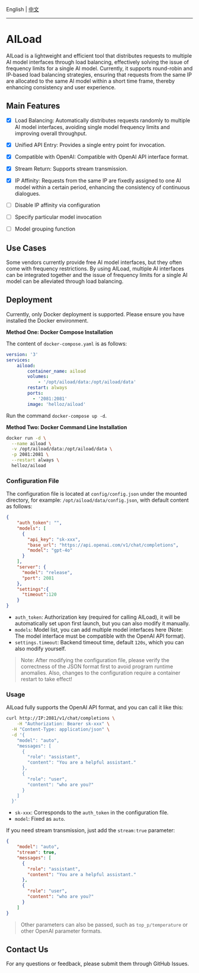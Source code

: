English | [中文](./README.zh.md)

___

# AILoad

AILoad is a lightweight and efficient tool that distributes requests to multiple AI model interfaces through load balancing, effectively solving the issue of frequency limits for a single AI model. Currently, it supports round-robin and IP-based load balancing strategies, ensuring that requests from the same IP are allocated to the same AI model within a short time frame, thereby enhancing consistency and user experience.

## Main Features

* [x] Load Balancing: Automatically distributes requests randomly to multiple AI model interfaces, avoiding single model frequency limits and improving overall throughput.
* [x] Unified API Entry: Provides a single entry point for invocation.
* [x] Compatible with OpenAI: Compatible with OpenAI API interface format.
* [x] Stream Return: Supports stream transmission.
* [x] IP Affinity: Requests from the same IP are fixedly assigned to one AI model within a certain period, enhancing the consistency of continuous dialogues.
* [ ] Disable IP affinity via configuration
* [ ] Specify particular model invocation
* [ ] Model grouping function


## Use Cases

Some vendors currently provide free AI model interfaces, but they often come with frequency restrictions. By using AILoad, multiple AI interfaces can be integrated together and the issue of frequency limits for a single AI model can be alleviated through load balancing.

## Deployment

Currently, only Docker deployment is supported. Please ensure you have installed the Docker environment.

**Method One: Docker Compose Installation**

The content of `docker-compose.yaml` is as follows:

```yaml
version: '3'
services:
    aiload:
        container_name: aiload
        volumes:
            - '/opt/aiload/data:/opt/aiload/data'
        restart: always
        ports:
          - '2081:2081'
        image: 'helloz/aiload'
```

Run the command `docker-compose up -d`.

**Method Two: Docker Command Line Installation**

```bash
docker run -d \
  --name aiload \
  -v /opt/aiload/data:/opt/aiload/data \
  -p 2081:2081 \
  --restart always \
  helloz/aiload
```

### Configuration File

The configuration file is located at `config/config.json` under the mounted directory, for example: `/opt/aiload/data/config.json`, with default content as follows:

```json
{
    "auth_token": "",
    "models": [
      {
        "api_key": "sk-xxx",
        "base_url": "https://api.openai.com/v1/chat/completions",
        "model": "gpt-4o"
      }
    ],
    "server": {
      "model": "release",
      "port": 2081
    },
    "settings":{
      "timeout":120
    }
}
```

* `auth_token`: Authorization key (required for calling AILoad), it will be automatically set upon first launch, but you can also modify it manually.
* `models`: Model list, you can add multiple model interfaces here (Note: The model interface must be compatible with the OpenAI API format).
* `settings.timeout`: Backend timeout time, default `120s`, which you can also modify yourself.

> Note: After modifying the configuration file, please verify the correctness of the JSON format first to avoid program runtime anomalies. Also, changes to the configuration require a container restart to take effect!

### Usage

AILoad fully supports the OpenAI API format, and you can call it like this:

```bash
curl http://IP:2081/v1/chat/completions \
    -H "Authorization: Bearer sk-xxx" \
  -H "Content-Type: application/json" \
  -d '{
    "model": "auto",
    "messages": [
      {
        "role": "assistant",
        "content": "You are a helpful assistant."
      },
      {
        "role": "user",
        "content": "who are you?"
      }
    ]
  }'
```

* `sk-xxx`: Corresponds to the `auth_token` in the configuration file.
* `model`: Fixed as `auto`.

If you need stream transmission, just add the `stream:true` parameter:

```json
{
    "model": "auto",
    "stream": true,
    "messages": [
      {
        "role": "assistant",
        "content": "You are a helpful assistant."
      },
      {
        "role": "user",
        "content": "who are you?"
      }
    ]
}
```

> Other parameters can also be passed, such as `top_p/temperature` or other OpenAI parameter formats.

## Contact Us

For any questions or feedback, please submit them through GitHub Issues.